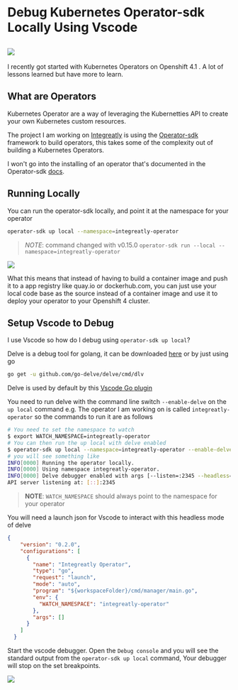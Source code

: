 # Debug Kubernetes Operator-sdk Locally Using Vscode
![](https://cdn-images-1.medium.com/max/800/1*PBCFvUkbUCXt7dwPCY3C7Q.jpeg)
---

I recently got started with Kubernetes Operators on Openshift 4.1 . A lot of lessons learned but have more to learn.

## What are Operators
Kubernetes Operator are a way of leveraging the Kubernetties API to create your own Kubernetes custom resources.

The project I am working on [Integreatly](https://github.com/integr8ly/integreatly-operator) is using the [Operator-sdk](https://github.com/operator-framework/operator-sdk) framework to build operators, this takes some of the complexity out of building a Kubernetes Operators. 

I won't go into the installing of an operator that's documented in the Operator-sdk [docs](https://github.com/operator-framework/operator-sdk#create-and-deploy-an-app-operator).

## Running Locally
You can run the operator-sdk locally, and point it at the namespace for your operator 
```bash
operator-sdk up local --namespace=integreatly-operator
```
> *NOTE*: command changed with v0.15.0 `operator-sdk run --local --namespace=integreatly-operator`

![](https://cdn-images-1.medium.com/max/800/1*x6u0-nf6g6hYKI0_q4JIcQ.gif)

What this means that instead of having to build a container image and push it to a app registry like quay.io or dockerhub.com, you can just use your local code base as the source instead of a container image and use it to deploy your operator to your Openshift 4 cluster. 

## Setup Vscode to Debug

I use Vscode so how do I debug using `operator-sdk up local`? 

Delve is a debug tool for golang, it can be downloaded [here](https://github.com/go-delve/delve/tree/master/Documentation/installation) or by just using go
```bash
go get -u github.com/go-delve/delve/cmd/dlv 
```
Delve is used by default by this [Vscode Go plugin](https://marketplace.visualstudio.com/items?itemName=ms-vscode.Go)

You need to run delve with the command line switch `--enable-delve` on the `up local` command
e.g. The operator I am working on is called `integreatly-operator` so the commands to run it are as follows
```bash
# You need to set the namespace to watch 
$ export WATCH_NAMESPACE=integreatly-operator
# You can then run the up local with delve enabled
$ operator-sdk up local --namespace=integreatly-operator --enable-delve
# you will see something like
INFO[0000] Running the operator locally.                
INFO[0000] Using namespace integreatly-operator.        
INFO[0000] Delve debugger enabled with args [--listen=:2345 --headless=true --api-version=2 exec build/_output/bin/integreatly-operator-local --] 
API server listening at: [::]:2345
```

>**NOTE**: `WATCH_NAMESPACE` should always point to the namespace for your operator

You will need a launch json for Vscode to interact with this headless mode of delve

```json
{
    "version": "0.2.0",
    "configurations": [
      {
        "name": "Integreatly Operator",
        "type": "go",
        "request": "launch",
        "mode": "auto",
        "program": "${workspaceFolder}/cmd/manager/main.go",
        "env": {
          "WATCH_NAMESPACE": "integreatly-operator"
        },
        "args": []
      }
    ]
  }
```

Start the vscode debugger. Open the `Debug console` and you will see the standard output from the `operator-sdk up local` command, Your debugger will stop on the set breakpoints.

![](https://cdn-images-1.medium.com/max/800/1*E_VEwnyg_3RqnQPV2nzJjw.gif)
